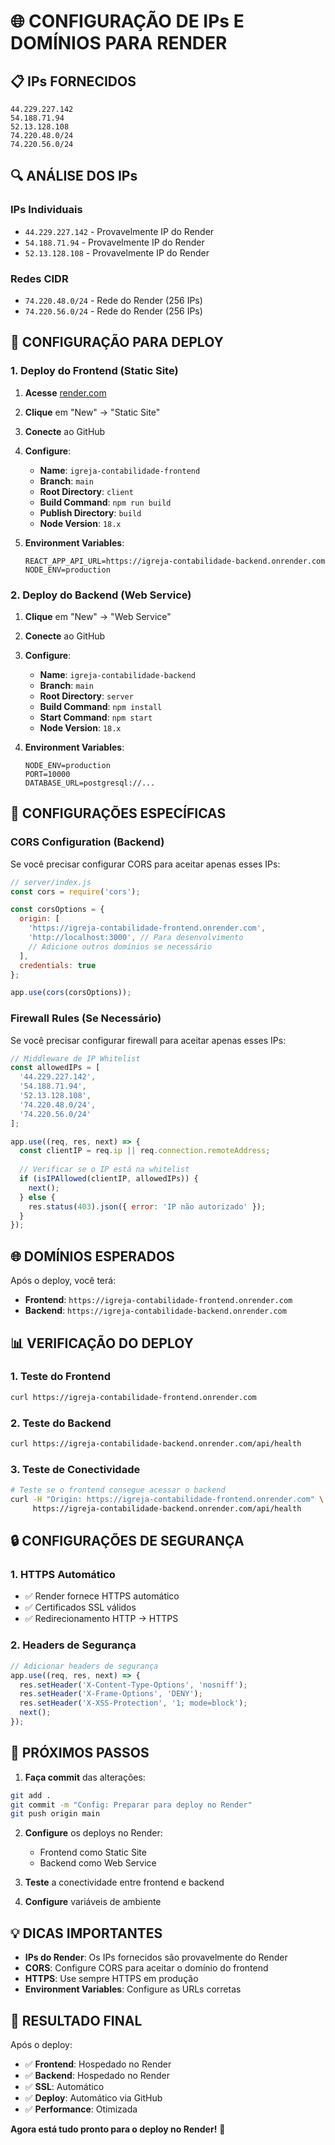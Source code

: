 # 🌐 CONFIGURAÇÃO DE IPs E DOMÍNIOS PARA RENDER

## 📋 **IPs FORNECIDOS**

```
44.229.227.142
54.188.71.94
52.13.128.108
74.220.48.0/24
74.220.56.0/24
```

## 🔍 **ANÁLISE DOS IPs**

### **IPs Individuais**
- `44.229.227.142` - Provavelmente IP do Render
- `54.188.71.94` - Provavelmente IP do Render
- `52.13.128.108` - Provavelmente IP do Render

### **Redes CIDR**
- `74.220.48.0/24` - Rede do Render (256 IPs)
- `74.220.56.0/24` - Rede do Render (256 IPs)

## 🚀 **CONFIGURAÇÃO PARA DEPLOY**

### **1. Deploy do Frontend (Static Site)**

1. **Acesse** [render.com](https://render.com)
2. **Clique** em "New" → "Static Site"
3. **Conecte** ao GitHub
4. **Configure**:
   - **Name**: `igreja-contabilidade-frontend`
   - **Branch**: `main`
   - **Root Directory**: `client`
   - **Build Command**: `npm run build`
   - **Publish Directory**: `build`
   - **Node Version**: `18.x`

5. **Environment Variables**:
   ```
   REACT_APP_API_URL=https://igreja-contabilidade-backend.onrender.com
   NODE_ENV=production
   ```

### **2. Deploy do Backend (Web Service)**

1. **Clique** em "New" → "Web Service"
2. **Conecte** ao GitHub
3. **Configure**:
   - **Name**: `igreja-contabilidade-backend`
   - **Branch**: `main`
   - **Root Directory**: `server`
   - **Build Command**: `npm install`
   - **Start Command**: `npm start`
   - **Node Version**: `18.x`

4. **Environment Variables**:
   ```
   NODE_ENV=production
   PORT=10000
   DATABASE_URL=postgresql://...
   ```

## 🔧 **CONFIGURAÇÕES ESPECÍFICAS**

### **CORS Configuration (Backend)**

Se você precisar configurar CORS para aceitar apenas esses IPs:

```javascript
// server/index.js
const cors = require('cors');

const corsOptions = {
  origin: [
    'https://igreja-contabilidade-frontend.onrender.com',
    'http://localhost:3000', // Para desenvolvimento
    // Adicione outros domínios se necessário
  ],
  credentials: true
};

app.use(cors(corsOptions));
```

### **Firewall Rules (Se Necessário)**

Se você precisar configurar firewall para aceitar apenas esses IPs:

```javascript
// Middleware de IP Whitelist
const allowedIPs = [
  '44.229.227.142',
  '54.188.71.94',
  '52.13.128.108',
  '74.220.48.0/24',
  '74.220.56.0/24'
];

app.use((req, res, next) => {
  const clientIP = req.ip || req.connection.remoteAddress;
  
  // Verificar se o IP está na whitelist
  if (isIPAllowed(clientIP, allowedIPs)) {
    next();
  } else {
    res.status(403).json({ error: 'IP não autorizado' });
  }
});
```

## 🌐 **DOMÍNIOS ESPERADOS**

Após o deploy, você terá:

- **Frontend**: `https://igreja-contabilidade-frontend.onrender.com`
- **Backend**: `https://igreja-contabilidade-backend.onrender.com`

## 📊 **VERIFICAÇÃO DO DEPLOY**

### **1. Teste do Frontend**
```bash
curl https://igreja-contabilidade-frontend.onrender.com
```

### **2. Teste do Backend**
```bash
curl https://igreja-contabilidade-backend.onrender.com/api/health
```

### **3. Teste de Conectividade**
```bash
# Teste se o frontend consegue acessar o backend
curl -H "Origin: https://igreja-contabilidade-frontend.onrender.com" \
     https://igreja-contabilidade-backend.onrender.com/api/health
```

## 🔒 **CONFIGURAÇÕES DE SEGURANÇA**

### **1. HTTPS Automático**
- ✅ Render fornece HTTPS automático
- ✅ Certificados SSL válidos
- ✅ Redirecionamento HTTP → HTTPS

### **2. Headers de Segurança**
```javascript
// Adicionar headers de segurança
app.use((req, res, next) => {
  res.setHeader('X-Content-Type-Options', 'nosniff');
  res.setHeader('X-Frame-Options', 'DENY');
  res.setHeader('X-XSS-Protection', '1; mode=block');
  next();
});
```

## 🎯 **PRÓXIMOS PASSOS**

1. **Faça commit** das alterações:
```bash
git add .
git commit -m "Config: Preparar para deploy no Render"
git push origin main
```

2. **Configure** os deploys no Render:
   - Frontend como Static Site
   - Backend como Web Service

3. **Teste** a conectividade entre frontend e backend

4. **Configure** variáveis de ambiente

## 💡 **DICAS IMPORTANTES**

- **IPs do Render**: Os IPs fornecidos são provavelmente do Render
- **CORS**: Configure CORS para aceitar o domínio do frontend
- **HTTPS**: Use sempre HTTPS em produção
- **Environment Variables**: Configure as URLs corretas

## 🎊 **RESULTADO FINAL**

Após o deploy:
- ✅ **Frontend**: Hospedado no Render
- ✅ **Backend**: Hospedado no Render
- ✅ **SSL**: Automático
- ✅ **Deploy**: Automático via GitHub
- ✅ **Performance**: Otimizada

**Agora está tudo pronto para o deploy no Render!** 🚀

